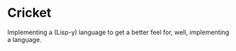 # Cricket
Implementing a (Lisp-y) language to get a better feel for, well, implementing a language.
